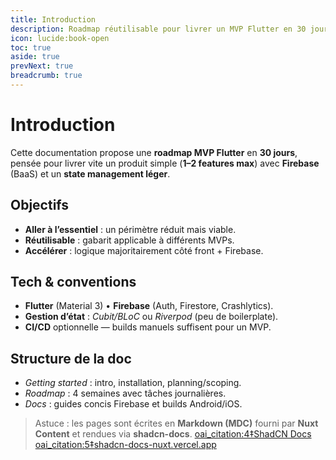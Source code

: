 ```yaml
---
title: Introduction
description: Roadmap réutilisable pour livrer un MVP Flutter en 30 jours avec Firebase, en restant sur le strict nécessaire.
icon: lucide:book-open
toc: true
aside: true
prevNext: true
breadcrumb: true
---
```


# Introduction

Cette documentation propose une **roadmap MVP Flutter** en **30 jours**, pensée pour livrer vite un produit simple (**1–2 features max**) avec **Firebase** (BaaS) et un **state management léger**.

## Objectifs

- **Aller à l’essentiel** : un périmètre réduit mais viable.
- **Réutilisable** : gabarit applicable à différents MVPs.
- **Accélérer** : logique majoritairement côté front + Firebase.

## Tech & conventions

- **Flutter** (Material 3) • **Firebase** (Auth, Firestore, Crashlytics).  
- **Gestion d’état** : *Cubit/BLoC* ou *Riverpod* (peu de boilerplate).
- **CI/CD** optionnelle — builds manuels suffisent pour un MVP.

## Structure de la doc

- *Getting started* : intro, installation, planning/scoping.
- *Roadmap* : 4 semaines avec tâches journalières.
- *Docs* : guides concis Firebase et builds Android/iOS.

> Astuce : les pages sont écrites en **Markdown (MDC)** fourni par **Nuxt Content** et rendues via **shadcn-docs**.  [oai_citation:4‡ShadCN Docs](https://shadcn-docs-nuxt.nuxt.dev/getting-started/writing/markdown?utm_source=chatgpt.com) [oai_citation:5‡shadcn-docs-nuxt.vercel.app](https://shadcn-docs-nuxt.vercel.app/components/prose/markdown?utm_source=chatgpt.com)
